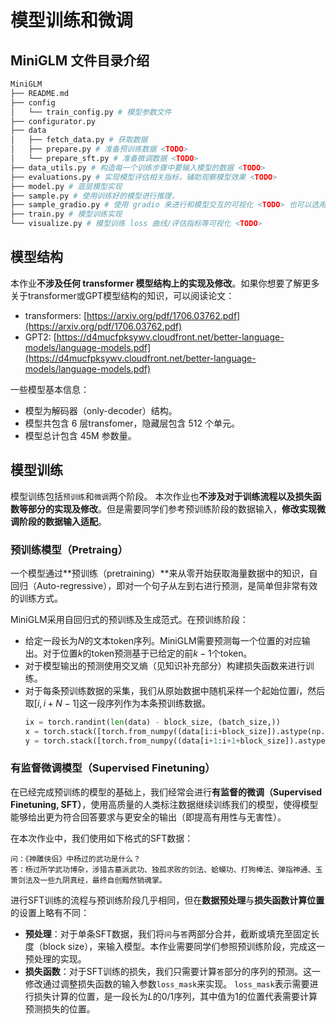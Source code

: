 # 模型训练和微调

## MiniGLM 文件目录介绍

```bash
MiniGLM
├── README.md 
├── config
│   └── train_config.py # 模型参数文件
├── configurator.py
├── data
│   ├── fetch_data.py # 获取数据
│   ├── prepare.py # 准备预训练数据 <TODO>
│   └── prepare_sft.py # 准备微调数据 <TODO>
├── data_utils.py # 构造每一个训练步骤中要输入模型的数据 <TODO>
├── evaluations.py # 实现模型评估相关指标，辅助观察模型效果 <TODO>
├── model.py # 底层模型实现
├── sample.py # 使用训练好的模型进行推理，
├── sample_gradio.py # 使用 gradio 来进行和模型交互的可视化 <TODO> 也可以选用非 gradio 的其他实现
├── train.py # 模型训练实现
└── visualize.py # 模型训练 loss 曲线/评估指标等可视化 <TODO>
```

## 模型结构

本作业**不涉及任何 transformer 模型结构上的实现及修改**。如果你想要了解更多关于transformer或GPT模型结构的知识，可以阅读论文：

* transformers: [https://arxiv.org/pdf/1706.03762.pdf](https://arxiv.org/pdf/1706.03762.pdf)
* GPT2: [https://d4mucfpksywv.cloudfront.net/better-language-models/language-models.pdf](https://d4mucfpksywv.cloudfront.net/better-language-models/language-models.pdf)

一些模型基本信息：

* 模型为解码器（only-decoder）结构。
* 模型共包含 6 层transfomer，隐藏层包含 512 个单元。
* 模型总计包含 45M 参数量。

## 模型训练

模型训练包括`预训练`和`微调`两个阶段。
本次作业也**不涉及对于训练流程以及损失函数等部分的实现及修改**。但是需要同学们参考预训练阶段的数据输入，**修改实现微调阶段的数据输入适配**。

### 预训练模型（Pretraing）

一个模型通过**预训练（pretraining）**来从零开始获取海量数据中的知识，自回归（Auto-regressive），即对一个句子从左到右进行预测，是简单但非常有效的训练方式。

MiniGLM采用自回归式的预训练及生成范式。在预训练阶段：

* 给定一段长为$N$的文本token序列。MiniGLM需要预测每一个位置的对应输出。对于位置$k$的token预测基于已给定的前$k-1$个token。
* 对于模型输出的预测使用交叉熵（见知识补充部分）构建损失函数来进行训练。
* 对于每条预训练数据的采集，我们从原始数据中随机采样一个起始位置$i$，然后取$[i, i+N-1]$这一段序列作为本条预训练数据。
  ```python
  ix = torch.randint(len(data) - block_size, (batch_size,))
  x = torch.stack([torch.from_numpy((data[i:i+block_size]).astype(np.int64)) for i in ix])
  y = torch.stack([torch.from_numpy((data[i+1:i+1+block_size]).astype(np.int64)) for i in ix])
  ```


### 有监督微调模型（Supervised Finetuning）

在已经完成预训练的模型的基础上，我们经常会进行**有监督的微调（Supervised Finetuning, SFT）**，使用高质量的人类标注数据继续训练我们的模型，使得模型能够给出更为符合回答要求与更安全的输出（即提高有用性与无害性）。

在本次作业中，我们使用如下格式的SFT数据：
```
问：《神雕侠侣》中杨过的武功是什么？ 
答：杨过所学武功博杂，涉猎古墓派武功、独孤求败的剑法、蛤蟆功、打狗棒法、弹指神通、玉箫剑法及一些九阴真经，最终自创黯然销魂掌。
```

进行SFT训练的流程与预训练阶段几乎相同，但在**数据预处理**与**损失函数计算位置**的设置上略有不同：

- **预处理**：对于单条SFT数据，我们将`问`与`答`两部分合并，截断或填充至固定长度（block size），来输入模型。本作业需要同学们参照预训练阶段，完成这一预处理的实现。
- **损失函数**：对于SFT训练的损失，我们只需要计算`答`部分的序列的预测。这一修改通过调整损失函数的输入参数`loss_mask`来实现。
  `loss_mask`表示需要进行损失计算的位置，是一段长为$L$的0/1序列，其中值为1的位置代表需要计算预测损失的位置。